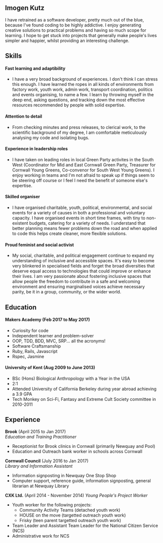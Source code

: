 ## Imogen Kutz

I have retrained as a software developer, pretty much out of the blue, because I've found coding to be highly addictive. I enjoy generating creative solutions to practical problems and having so much scope for learning. I hope to get stuck into projects that generally make people's lives simpler and happier, whilst providing an interesting challenge.

## Skills

#### Fast learning and adaptibility

* I have a very broad background of experiences. I don't think I can stress this enough. I have learned the ropes in all kinds of environments from factory work, youth work, admin work, transport coordination, politics and events organising, to name a few. I learn by throwing myself in the deep end, asking questions, and tracking down the most effective resources recommended by people with solid expertise.

#### Attention to detail

* From checking minutes and press releases, to clerical work, to the scientific background of my degree, I am comfortable meticulously analysing my code and isolating bugs.

#### Experience in leadership roles

* I have taken on leading roles in local Green Party activites in the South West (Coordinator for Mid and East Cornwall Green Party, Treasurer for Cornwall Young Greens, Co-convenor for South West Young Greens). I enjoy working in teams and I'm not afraid to speak up if things seem to be steering off course or I feel I need the benefit of someone else's expertise.

#### Skilled organiser

* I have organised charitable, youth, political, environmental, and social events for a variety of causes in both a professional and voluntary capacity. I have organised events in short time frames, with tiny to non-existent budgets, catering for a variety of needs. I understand that better planning means fewer problems down the road and when applied to code this helps create cleaner, more flexible solutions.

#### Proud feminist and social activist

* My social, charitable, and political engagement continue to expand my understanding of inclusive and accessible spaces. It's easy to become very blinkered in specialised fields and forget the broad diversities that deserve equal access to technologies that could improve or enhance their lives. I am very passionate about fostering inclusive spaces that allow people the freedom to contribute in a safe and welcoming environment and ensuring marginalised voices achieve necessary parity, be it in a group, community, or the wider world.

## Education

#### Makers Academy (Feb 2017 to May 2017)

- Curiosity for code
- Independent learner and problem-solver
- OOP, TDD, BDD, MVC, SRP... all the acronyms!
- Software Craftsmanship
- Ruby, Rails, Javascript
- Rspec, Jasmine

#### University of Kent (Aug 2009 to June 2013)

- BSc (Hons) Biological Anthropology with a Year in the USA
- 2:1
- Attended University of California Berkeley during year abroad achieving a 3.9 GPA
- Tech Monkey on Sci-Fi, Fantasy and Extreme Cult Society committee in 2010-2011

## Experience

**Brook** (April 2015 to Jan 2017)    
*Education and Training Practitioner*
- Receptionist for Brook clinics in Cornwall (primarily Newquay and Pool)
- Education and Outreach bank worker in schools across Cornwall

**Cornwall Council** (July 2016 to Jan 2017)    
*Library and Information Assistant*
- Information signposting in Newquay One Stop Shop
- Computer support, reference guide, information signposting, general librarian at Newquay Library

**CXK Ltd.** (April 2014 - November 2014)
*Young People's Project Worker*
- Youth worker for the following projects:
  * Community Activity Teams (detached youth work)
  * HOUSE on the move (targetted outreach youth work)
  * Frisky (teen parent targetted outreach youth work)
- Team Leader and Assistant Team Leader for the National Citizen Service (NCS)
- Administrative work for NCS
